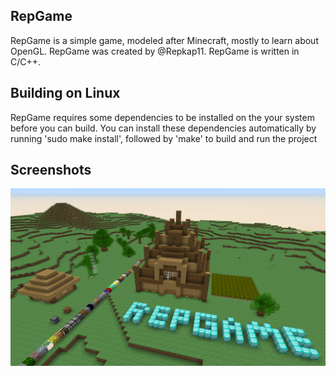 ## RepGame

RepGame is a simple game, modeled after Minecraft, mostly to learn about OpenGL.
RepGame was created by @Repkap11. RepGame is written in C/C++.


## Building on Linux
RepGame requires some dependencies to be installed on the your system before you can build. You can install these dependencies automatically by running 'sudo make install', followed by 'make' to build and run the project

## Screenshots
![RepGame House](https://github.com/Repkap11/RepGame/blob/master/screenshots/repgame_house.png "RepGame House")


